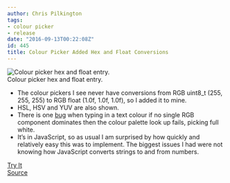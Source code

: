 ```yaml
---
author: Chris Pilkington
tags:
- colour picker
- release
date: "2016-09-13T00:22:08Z"
id: 445
title: Colour Picker Added Hex and Float Conversions
---
```


![Colour picker hex and float entry.](/blog/wp-content/uploads/2016/09/colour-picker-hex-float.png)  
Colour picker hex and float entry.  

- The colour pickers I see never have conversions from RGB uint8\_t (255, 255, 255) to RGB float (1.0f, 1.0f, 1.0f), so I added it to mine.  
- HSL, HSV and YUV are also shown.  
- There is one [bug](https://github.com/pilkch/colourpicker/issues/2) when typing in a text colour if no single RGB component dominates then the colour palette look up fails, picking full white.  
- It’s in JavaScript, so as usual I am surprised by how quickly and relatively easy this was to implement. The biggest issues I had were not knowing how JavaScript converts strings to and from numbers.

[Try It](/projects/colourpicker/)  
[Source](https://github.com/pilkch/colourpicker)